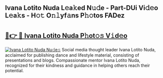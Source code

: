 ## Ivana Lotito Nuda L𝚎a𝚔ed N𝚞𝚍e - Part-DUi Vi𝚍𝚎o L𝚎a𝚔s - H𝚘𝚝 O𝚗𝚕yf𝚊ns P𝚑𝚘tos FADez

# <h2><a href="http://kf5ub3p.oniu.top/?m=Ivana+Lotito+Nuda">🔗👉 🔴 Ivana Lotito Nuda P𝚑ot𝚘𝚜 V𝚒d𝚎o</a></h2>

[![Ivana Lotito Nuda Nu𝚍e𝚜](https://i.imgur.com/0qMVB7G.gif)](http://kf5ub3p.oniu.top/?m=Ivana+Lotito+Nuda)
Social media thought leader Ivana Lotito Nuda, acclaimed for publishing dance and lifestyle material, consisting of presentations and blogs. Compassionate mentor Ivana Lotito Nuda, recognized for their kindness and guidance in helping others reach their potential.  
